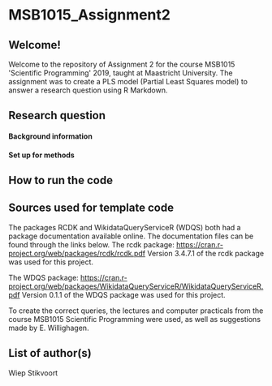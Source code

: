 # MSB1015_Assignment2
## Welcome!
Welcome to the repository of Assignment 2 for the course MSB1015 'Scientific Programming' 2019, taught at Maastricht University. The assignment was to create a PLS model (Partial Least Squares model) to answer a research question using R Markdown. 

## Research question
#### Background information

#### Set up for methods

## How to run the code

## Sources used for template code
The packages RCDK and WikidataQueryServiceR (WDQS) both had a package documentation available online. The documentation files can be found through the links below.
The rcdk package:
https://cran.r-project.org/web/packages/rcdk/rcdk.pdf
Version 3.4.7.1 of the rcdk package was used for this project.

The WDQS package:
https://cran.r-project.org/web/packages/WikidataQueryServiceR/WikidataQueryServiceR.pdf
Version 0.1.1 of the WDQS package was used for this project.

To create the correct queries, the lectures and computer practicals from the course MSB1015 Scientific Programming were used, as well as suggestions made by E. Willighagen. 

## List of author(s)
Wiep Stikvoort

